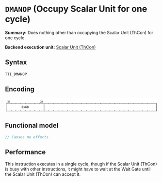 # `DMANOP` (Occupy Scalar Unit for one cycle)

**Summary:** Does nothing other than occupying the Scalar Unit (ThCon) for one cycle.

**Backend execution unit:** [Scalar Unit (ThCon)](ScalarUnit.md)

## Syntax

```c
TTI_DMANOP
```

## Encoding

![](../../../Diagrams/Out/Bits32_DMANOP.svg)

## Functional model

```c
// Causes no effects
```

## Performance

This instruction executes in a single cycle, though if the Scalar Unit (ThCon) is busy with other instructions, it might have to wait at the Wait Gate until the Scalar Unit (ThCon) can accept it.
